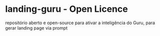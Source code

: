 # landing-guru - Open Licence
repositório aberto e open-source para ativar a inteligência do Guru, para gerar landing page via prompt

